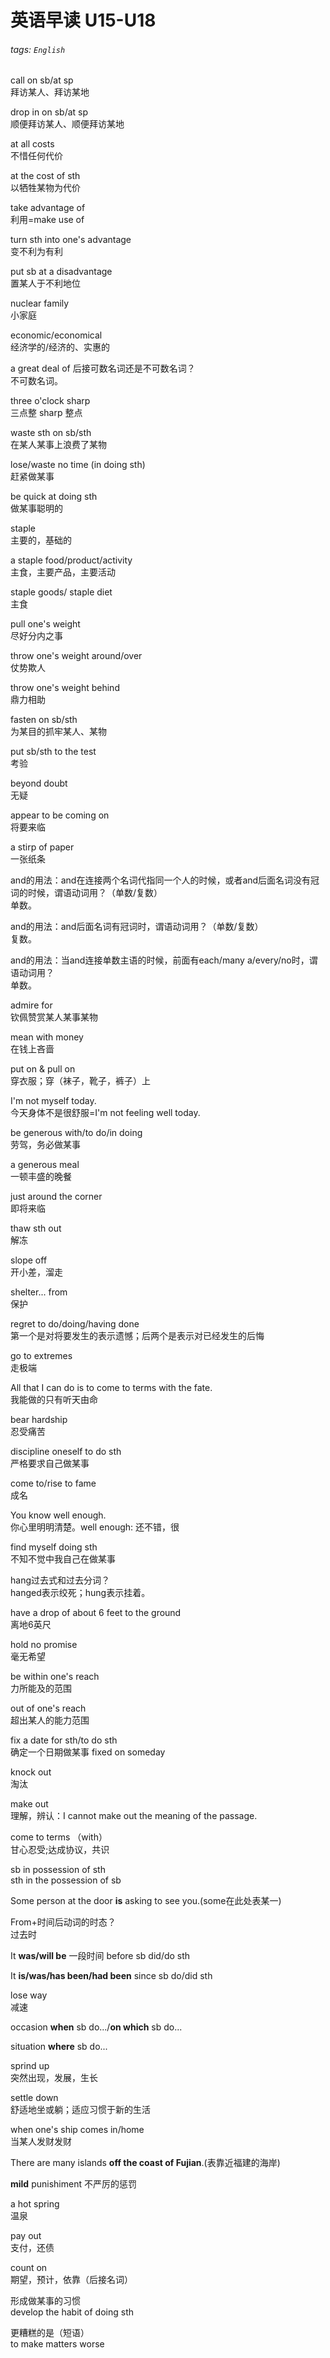 # 英语早读 U15-U18
###### tags: `English`

call on sb/at sp  
拜访某人、拜访某地

drop in on sb/at sp  
顺便拜访某人、顺便拜访某地

at all costs  
不惜任何代价

at the cost of sth  
以牺牲某物为代价

take advantage of  
利用=make use of

turn sth into one's advantage   
变不利为有利

put sb at a disadvantage  
置某人于不利地位

nuclear family   
小家庭

economic/economical  
经济学的/经济的、实惠的

a great deal of 后接可数名词还是不可数名词？  
不可数名词。  

three o'clock sharp   
三点整 sharp 整点 

waste sth on sb/sth   
在某人某事上浪费了某物

lose/waste no time (in doing sth)  
赶紧做某事

be quick at doing sth  
做某事聪明的

staple  
主要的，基础的

a staple food/product/activity  
主食，主要产品，主要活动

staple goods/ staple diet  
主食

pull one's weight  
尽好分内之事

throw one's weight around/over  
仗势欺人

throw one's weight behind  
鼎力相助

fasten on sb/sth  
为某目的抓牢某人、某物

put sb/sth to the test  
考验

beyond doubt  
无疑

appear to be coming on  
将要来临

a stirp of paper  
一张纸条

and的用法：and在连接两个名词代指同一个人的时候，或者and后面名词没有冠词的时候，谓语动词用？（单数/复数）  
单数。

and的用法：and后面名词有冠词时，谓语动词用？（单数/复数）  
复数。

and的用法：当and连接单数主语的时候，前面有each/many a/every/no时，谓语动词用？  
单数。

admire for  
钦佩赞赏某人某事某物

mean with money  
在钱上吝啬

put on & pull on  
穿衣服；穿（袜子，靴子，裤子）上

I'm not myself today.  
今天身体不是很舒服=I'm not feeling well today.

be generous with/to do/in doing  
劳驾，务必做某事

a generous meal  
一顿丰盛的晚餐

just around the corner  
即将来临

thaw sth out  
解冻

slope off  
开小差，溜走

shelter... from  
保护

regret to do/doing/having done  
第一个是对将要发生的表示遗憾；后两个是表示对已经发生的后悔

go to extremes  
走极端

All that I can do is to come to terms with the fate.  
我能做的只有听天由命

bear hardship  
忍受痛苦

discipline oneself to do sth  
严格要求自己做某事

come to/rise to fame  
成名

You know well enough.  
你心里明明清楚。well enough: 还不错，很

find myself doing sth  
不知不觉中我自己在做某事

hang过去式和过去分词？  
hanged表示绞死；hung表示挂着。

have a drop of about 6 feet to the ground  
离地6英尺

hold no promise  
毫无希望

be within one's reach  
力所能及的范围 

out of one's reach  
超出某人的能力范围

fix a date for sth/to do sth  
确定一个日期做某事 fixed on someday

knock out  
淘汰

make out  
理解，辨认：I cannot make out the meaning of the passage.

come to terms （with）  
甘心忍受;达成协议，共识

sb in possession of sth  
sth in the possession of sb

Some person at the door **is** asking to see you.(some在此处表某一)  

From+时间后动词的时态？  
过去时

It **was/will be** 一段时间 before sb did/do sth  

It **is/was/has been/had been** since sb do/did sth  

lose way   
减速

occasion **when** sb do.../**on which** sb do...  

situation **where** sb do...  

sprind up  
突然出现，发展，生长

settle down  
舒适地坐或躺；适应习惯于新的生活

when one's ship comes in/home  
当某人发财发财

There are many islands **off the coast of Fujian**.(表靠近福建的海岸)

**mild** punishiment 不严厉的惩罚

a hot spring  
温泉

pay out  
支付，还债

count on  
期望，预计，依靠（后接名词）

形成做某事的习惯  
develop the habit of doing sth  

更糟糕的是（短语）  
to make matters worse

